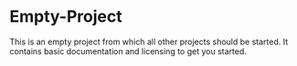 # Empty-Project
This is an empty project from which all other projects should be started.  It contains basic documentation and licensing to get you started.

